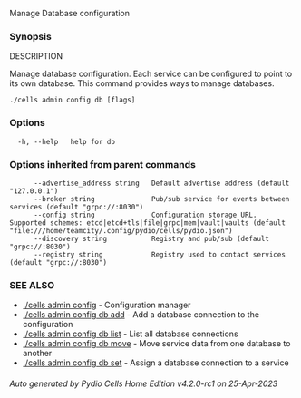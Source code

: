 Manage Database configuration

### Synopsis


DESCRIPTION

  Manage database configuration.
  Each service can be configured to point to its own database. This command provides ways to manage databases.


```
./cells admin config db [flags]
```

### Options

```
  -h, --help   help for db
```

### Options inherited from parent commands

```
      --advertise_address string   Default advertise address (default "127.0.0.1")
      --broker string              Pub/sub service for events between services (default "grpc://:8030")
      --config string              Configuration storage URL. Supported schemes: etcd|etcd+tls|file|grpc|mem|vault|vaults (default "file:///home/teamcity/.config/pydio/cells/pydio.json")
      --discovery string           Registry and pub/sub (default "grpc://:8030")
      --registry string            Registry used to contact services (default "grpc://:8030")
```

### SEE ALSO

* [./cells admin config](./cells-admin-config)	 - Configuration manager
* [./cells admin config db add](./cells-admin-config-db-add)	 - Add a database connection to the configuration
* [./cells admin config db list](./cells-admin-config-db-list)	 - List all database connections
* [./cells admin config db move](./cells-admin-config-db-move)	 - Move service data from one database to another
* [./cells admin config db set](./cells-admin-config-db-set)	 - Assign a database connection to a service

###### Auto generated by Pydio Cells Home Edition v4.2.0-rc1 on 25-Apr-2023
